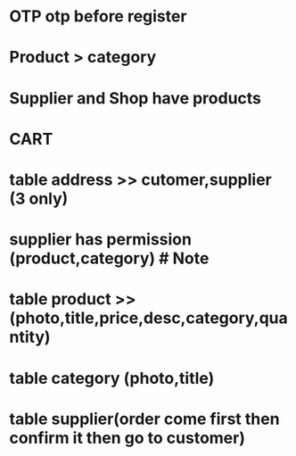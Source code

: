 
#  OTP  otp before register 
# Product  > category
#  Supplier and Shop have products
# CART

# table address >> cutomer,supplier (3 only)
# supplier has permission (product,category)  # Note
# table product >> (photo,title,price,desc,category,quantity) 
# table category (photo,title)
# table supplier(order come first then confirm it then go to customer) 
